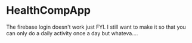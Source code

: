 HealthCompApp
=============

The firebase login doesn't work just FYI.
I still want to make it so that you can only do a daily activity once a day but whateva....
